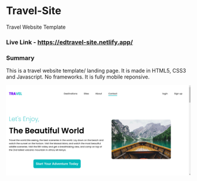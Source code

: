 # Travel-Site
Travel Website Template

### Live Link - https://edtravel-site.netlify.app/

### Summary
This is a travel website template/ landing page. It is made in HTML5, CSS3 and Javascript. No frameworks. It is fully mobile reponsive.

![travel](travel.png)
